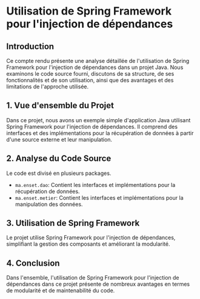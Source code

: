 # Utilisation de Spring Framework pour l'injection de dépendances

## Introduction
Ce compte rendu présente une analyse détaillée de l'utilisation de Spring Framework pour l'injection de dépendances dans un projet Java. Nous examinons le code source fourni, discutons de sa structure, de ses fonctionnalités et de son utilisation, ainsi que des avantages et des limitations de l'approche utilisée.

## 1. Vue d'ensemble du Projet
Dans ce projet, nous avons un exemple simple d'application Java utilisant Spring Framework pour l'injection de dépendances. Il comprend des interfaces et des implémentations pour la récupération de données à partir d'une source externe et leur manipulation.

## 2. Analyse du Code Source
Le code est divisé en plusieurs packages. 
- `ma.enset.dao`: Contient les interfaces et implémentations pour la récupération de données.
- `ma.enset.metier`: Contient les interfaces et implémentations pour la manipulation des données.

## 3. Utilisation de Spring Framework
Le projet utilise Spring Framework pour l'injection de dépendances, simplifiant la gestion des composants et améliorant la modularité.


## 4. Conclusion
Dans l'ensemble, l'utilisation de Spring Framework pour l'injection de dépendances dans ce projet présente de nombreux avantages en termes de modularité et de maintenabilité du code.
